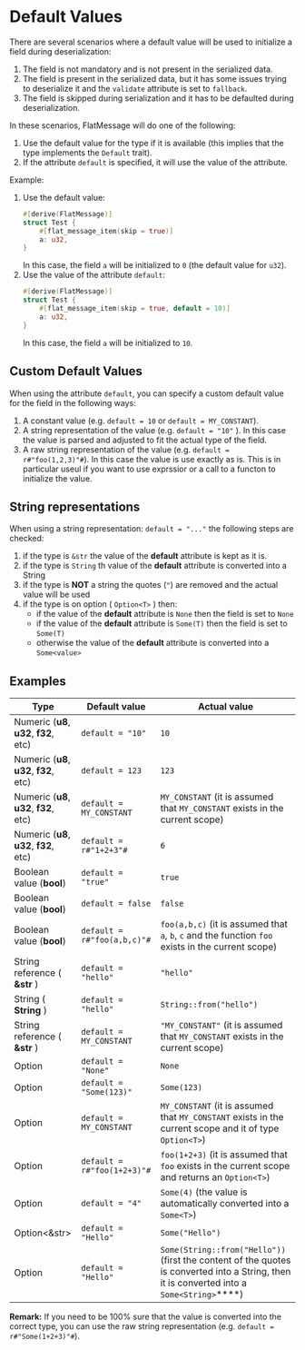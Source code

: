 # Default Values

There are several scenarios where a default value will be used to initialize a field during deserialization:
1. The field is not mandatory and is not present in the serialized data.
2. The field is present in the serialized data, but it has some issues trying to deserialize it and the `validate` attribute is set to `fallback`.
3. The field is skipped during serialization and it has to be defaulted during deserialization.

In these scenarios, FlatMessage will do one of the following:
1. Use the default value for the type if it is available (this implies that the type implements the `Default` trait).
2. If the attribute `default` is specified, it will use the value of the attribute.

Example:
1. Use the default value:
   ```rust
   #[derive(FlatMessage)]
   struct Test {
       #[flat_message_item(skip = true)]
       a: u32,
   }
   ```
   In this case, the field `a` will be initialized to `0` (the default value for `u32`).
2. Use the value of the attribute `default`:
   ```rust
   #[derive(FlatMessage)]
   struct Test {
       #[flat_message_item(skip = true, default = 10)]
       a: u32,
   }
   ```
   In this case, the field `a` will be initialized to `10`.

## Custom Default Values

When using the attribute `default`, you can specify a custom default value for the field in the following ways:
1. A constant value (e.g. `default = 10` or `default = MY_CONSTANT`).
2. A string representation of the value (e.g. `default = "10"` ). In this case the value is parsed and adjusted to fit the actual type of the field.
3. A raw string representation of the value (e.g. `default = r#"foo(1,2,3)"#`). In this case the value is use exactly as is. This is in particular useul if you want to use exprssior or a call to a functon to initialize the value.

## String representations

When using a string representation: `default = "..."` the following steps are checked:
1. if the type is `&str` the value of the **default** attribute is kept as it is.
2. if the type is `String` th value of the **default** attribute is converted into a String
3. if the type is **NOT** a string the quotes (`"`) are removed and the actual value will be used
4. if the type is on option ( `Option<T>` ) then:
    * if the value of the **default** attribute is `None` then the field is set to `None`
    * if the value of the **default** attribute is `Some(T)` then the field is set to `Some(T)`
    * otherwise the value of the **default** attribute is converted into a `Some<value>`
  
## Examples

| Type                                    | Default value               | Actual value                                                                                                                           |
| --------------------------------------- | --------------------------- | -------------------------------------------------------------------------------------------------------------------------------------- |
| Numeric (**u8**, **u32**, **f32**, etc) | `default = "10"`            | `10`                                                                                                                                   |
| Numeric (**u8**, **u32**, **f32**, etc) | `default = 123`             | `123`                                                                                                                                  |
| Numeric (**u8**, **u32**, **f32**, etc) | `default = MY_CONSTANT`     | `MY_CONSTANT` (it is assumed that `MY_CONSTANT` exists in the current scope)                                                           |
| Numeric (**u8**, **u32**, **f32**, etc) | `default = r#"1+2+3"#`      | `6`                                                                                                                                    |
| Boolean value (**bool**)                | `default = "true"`          | `true`                                                                                                                                 |
| Boolean value (**bool**)                | `default = false`           | `false`                                                                                                                                |
| Boolean value (**bool**)                | `default = r#"foo(a,b,c)"#` | `foo(a,b,c)` (it is assumed that `a`, `b`, `c` and the function `foo` exists in the current scope)                                     |
| String reference ( **&str** )           | `default = "hello"`         | `"hello"`                                                                                                                              |
| String ( **String** )                   | `default = "hello"`         | `String::from("hello")`                                                                                                                |
| String reference ( **&str** )           | `default = MY_CONSTANT`     | `"MY_CONSTANT"` (it is assumed that `MY_CONSTANT` exists in the current scope)                                                         |
| Option<T>                               | `default = "None"`          | `None`                                                                                                                                 |
| Option<T>                               | `default = "Some(123)"`     | `Some(123)`                                                                                                                            |
| Option<T>                               | `default = MY_CONSTANT`     | `MY_CONSTANT` (it is assumed that `MY_CONSTANT` exists in the current scope and it of type `Option<T>`)                                |
| Option<T>                               | `default = r#"foo(1+2+3)"#` | `foo(1+2+3)` (it is assumed that `foo` exists in the current scope and returns an `Option<T>`)                                         |
| Option<T>                               | `default = "4"`             | `Some(4)` (the value is automatically converted into a `Some<T>`)                                                                      |
| Option<&str>                            | `default = "Hello"`         | `Some("Hello")`                                                                                                                        |
| Option<String>                          | `default = "Hello"`         | `Some(String::from("Hello"))` (first the content of the quotes is converted into a String, then it is converted into a `Some<String>`****) |

**Remark:** If you need to be 100% sure that the value is converted into the correct type, you can use the raw string representation (e.g. `default = r#"Some(1+2+3)"#`).
